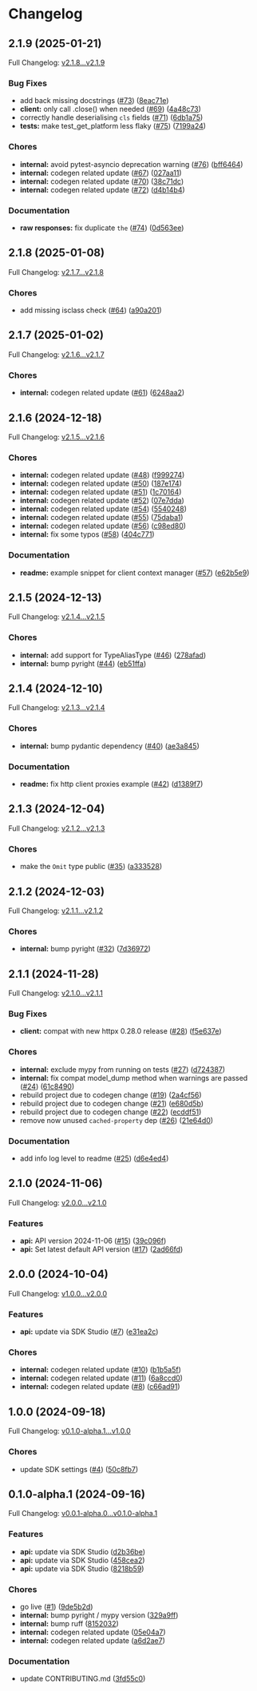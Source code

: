 # Changelog

## 2.1.9 (2025-01-21)

Full Changelog: [v2.1.8...v2.1.9](https://github.com/runwayml/sdk-python/compare/v2.1.8...v2.1.9)

### Bug Fixes

* add back missing docstrings ([#73](https://github.com/runwayml/sdk-python/issues/73)) ([8eac71e](https://github.com/runwayml/sdk-python/commit/8eac71e781ff81d00129ea224863a20bb70f00f6))
* **client:** only call .close() when needed ([#69](https://github.com/runwayml/sdk-python/issues/69)) ([4a48c73](https://github.com/runwayml/sdk-python/commit/4a48c73760d38c1f22aa73cc79f3eb1bc497e1c5))
* correctly handle deserialising `cls` fields ([#71](https://github.com/runwayml/sdk-python/issues/71)) ([6db1a75](https://github.com/runwayml/sdk-python/commit/6db1a751d3be4f8905bfed74c99b2423acfcd003))
* **tests:** make test_get_platform less flaky ([#75](https://github.com/runwayml/sdk-python/issues/75)) ([7199a24](https://github.com/runwayml/sdk-python/commit/7199a24ae13750d56648d5f4a7a2a6a2ad3ea9c4))


### Chores

* **internal:** avoid pytest-asyncio deprecation warning ([#76](https://github.com/runwayml/sdk-python/issues/76)) ([bff6464](https://github.com/runwayml/sdk-python/commit/bff646451b0b116acd763ff7d2432a9cd921fa2f))
* **internal:** codegen related update ([#67](https://github.com/runwayml/sdk-python/issues/67)) ([027aa11](https://github.com/runwayml/sdk-python/commit/027aa11dabfccf461fb33aab458a50d96d715ff9))
* **internal:** codegen related update ([#70](https://github.com/runwayml/sdk-python/issues/70)) ([38c71dc](https://github.com/runwayml/sdk-python/commit/38c71dc74ab8028b109a51266edac077549aea0b))
* **internal:** codegen related update ([#72](https://github.com/runwayml/sdk-python/issues/72)) ([d4b14b4](https://github.com/runwayml/sdk-python/commit/d4b14b4a6dfecb7f5edc18442f8326213c63db40))


### Documentation

* **raw responses:** fix duplicate `the` ([#74](https://github.com/runwayml/sdk-python/issues/74)) ([0d563ee](https://github.com/runwayml/sdk-python/commit/0d563ee146cef940d78a026302229f3949c034fc))

## 2.1.8 (2025-01-08)

Full Changelog: [v2.1.7...v2.1.8](https://github.com/runwayml/sdk-python/compare/v2.1.7...v2.1.8)

### Chores

* add missing isclass check ([#64](https://github.com/runwayml/sdk-python/issues/64)) ([a90a201](https://github.com/runwayml/sdk-python/commit/a90a201eaecb4a70714a02d270281c1f4815876d))

## 2.1.7 (2025-01-02)

Full Changelog: [v2.1.6...v2.1.7](https://github.com/runwayml/sdk-python/compare/v2.1.6...v2.1.7)

### Chores

* **internal:** codegen related update ([#61](https://github.com/runwayml/sdk-python/issues/61)) ([6248aa2](https://github.com/runwayml/sdk-python/commit/6248aa2e561cecddc440e8cdfe0773ce0353e25b))

## 2.1.6 (2024-12-18)

Full Changelog: [v2.1.5...v2.1.6](https://github.com/runwayml/sdk-python/compare/v2.1.5...v2.1.6)

### Chores

* **internal:** codegen related update ([#48](https://github.com/runwayml/sdk-python/issues/48)) ([f999274](https://github.com/runwayml/sdk-python/commit/f999274cbc241f063e3f6abdd7bef93749066c05))
* **internal:** codegen related update ([#50](https://github.com/runwayml/sdk-python/issues/50)) ([187e174](https://github.com/runwayml/sdk-python/commit/187e1747d62dc99718de5d2dfb5bc8fa8291ab34))
* **internal:** codegen related update ([#51](https://github.com/runwayml/sdk-python/issues/51)) ([1c70164](https://github.com/runwayml/sdk-python/commit/1c701642c7797d49ce59bc938b0f18511f3c6d9e))
* **internal:** codegen related update ([#52](https://github.com/runwayml/sdk-python/issues/52)) ([07e7dda](https://github.com/runwayml/sdk-python/commit/07e7ddaae96eb26063a88e6bc23adef2f9b0e7d5))
* **internal:** codegen related update ([#54](https://github.com/runwayml/sdk-python/issues/54)) ([5540248](https://github.com/runwayml/sdk-python/commit/55402489160f4cb43244f90e5f85c90bd96a7729))
* **internal:** codegen related update ([#55](https://github.com/runwayml/sdk-python/issues/55)) ([75daba1](https://github.com/runwayml/sdk-python/commit/75daba1936f201824daec2b8b08abf68a52b55d7))
* **internal:** codegen related update ([#56](https://github.com/runwayml/sdk-python/issues/56)) ([c98ed80](https://github.com/runwayml/sdk-python/commit/c98ed80958344be95507a3c5ef7ede3006cf6bf5))
* **internal:** fix some typos ([#58](https://github.com/runwayml/sdk-python/issues/58)) ([404c771](https://github.com/runwayml/sdk-python/commit/404c771242c581f9c618966a03b5de5f5db8a5da))


### Documentation

* **readme:** example snippet for client context manager ([#57](https://github.com/runwayml/sdk-python/issues/57)) ([e62b5e9](https://github.com/runwayml/sdk-python/commit/e62b5e9d1176d72c7285ede6200436bc994260ae))

## 2.1.5 (2024-12-13)

Full Changelog: [v2.1.4...v2.1.5](https://github.com/runwayml/sdk-python/compare/v2.1.4...v2.1.5)

### Chores

* **internal:** add support for TypeAliasType ([#46](https://github.com/runwayml/sdk-python/issues/46)) ([278afad](https://github.com/runwayml/sdk-python/commit/278afade7c0541db8a14f4dbb763ec6cd2797558))
* **internal:** bump pyright ([#44](https://github.com/runwayml/sdk-python/issues/44)) ([eb51ffa](https://github.com/runwayml/sdk-python/commit/eb51ffa9ef89567501d19cf9183ac64792062559))

## 2.1.4 (2024-12-10)

Full Changelog: [v2.1.3...v2.1.4](https://github.com/runwayml/sdk-python/compare/v2.1.3...v2.1.4)

### Chores

* **internal:** bump pydantic dependency ([#40](https://github.com/runwayml/sdk-python/issues/40)) ([ae3a845](https://github.com/runwayml/sdk-python/commit/ae3a8457855179ccc6e784e2e2cf39613fedddcd))


### Documentation

* **readme:** fix http client proxies example ([#42](https://github.com/runwayml/sdk-python/issues/42)) ([d1389f7](https://github.com/runwayml/sdk-python/commit/d1389f73504fc60d07be4742ea12c7f9d5841034))

## 2.1.3 (2024-12-04)

Full Changelog: [v2.1.2...v2.1.3](https://github.com/runwayml/sdk-python/compare/v2.1.2...v2.1.3)

### Chores

* make the `Omit` type public ([#35](https://github.com/runwayml/sdk-python/issues/35)) ([a333528](https://github.com/runwayml/sdk-python/commit/a3335281c52a8f6e6a85f98623c48e228245fa04))

## 2.1.2 (2024-12-03)

Full Changelog: [v2.1.1...v2.1.2](https://github.com/runwayml/sdk-python/compare/v2.1.1...v2.1.2)

### Chores

* **internal:** bump pyright ([#32](https://github.com/runwayml/sdk-python/issues/32)) ([7d36972](https://github.com/runwayml/sdk-python/commit/7d36972a3afa9335141b848cb9783c649a4933ae))

## 2.1.1 (2024-11-28)

Full Changelog: [v2.1.0...v2.1.1](https://github.com/runwayml/sdk-python/compare/v2.1.0...v2.1.1)

### Bug Fixes

* **client:** compat with new httpx 0.28.0 release ([#28](https://github.com/runwayml/sdk-python/issues/28)) ([f5e637e](https://github.com/runwayml/sdk-python/commit/f5e637eb373bc6fa85ca6d123bbdaaa1161bc814))


### Chores

* **internal:** exclude mypy from running on tests ([#27](https://github.com/runwayml/sdk-python/issues/27)) ([d724387](https://github.com/runwayml/sdk-python/commit/d724387c6546ba476e2773f2249475285dca32c9))
* **internal:** fix compat model_dump method when warnings are passed ([#24](https://github.com/runwayml/sdk-python/issues/24)) ([61c8490](https://github.com/runwayml/sdk-python/commit/61c849057b971f8b19846ed08b5145c4321adf04))
* rebuild project due to codegen change ([#19](https://github.com/runwayml/sdk-python/issues/19)) ([2a4cf56](https://github.com/runwayml/sdk-python/commit/2a4cf56335868d88e07aac767260c0c7509b1c94))
* rebuild project due to codegen change ([#21](https://github.com/runwayml/sdk-python/issues/21)) ([e680d5b](https://github.com/runwayml/sdk-python/commit/e680d5b5bf3ee7fcdede74c7d5c5a971ea18675e))
* rebuild project due to codegen change ([#22](https://github.com/runwayml/sdk-python/issues/22)) ([ecddf51](https://github.com/runwayml/sdk-python/commit/ecddf51a41704e42f2612541d3841990f22f7220))
* remove now unused `cached-property` dep ([#26](https://github.com/runwayml/sdk-python/issues/26)) ([21e64d0](https://github.com/runwayml/sdk-python/commit/21e64d0603003c58918dde0b5b6e94b7df28707c))


### Documentation

* add info log level to readme ([#25](https://github.com/runwayml/sdk-python/issues/25)) ([d6e4ed4](https://github.com/runwayml/sdk-python/commit/d6e4ed45841a88e13c30dd318706a18bf86a8550))

## 2.1.0 (2024-11-06)

Full Changelog: [v2.0.0...v2.1.0](https://github.com/runwayml/sdk-python/compare/v2.0.0...v2.1.0)

### Features

* **api:** API version 2024-11-06 ([#15](https://github.com/runwayml/sdk-python/issues/15)) ([39c096f](https://github.com/runwayml/sdk-python/commit/39c096fdc4784cc726e8688dcc3263e6cb322607))
* **api:** Set latest default API version ([#17](https://github.com/runwayml/sdk-python/issues/17)) ([2ad66fd](https://github.com/runwayml/sdk-python/commit/2ad66fd753321eaae28fa09755bfdb6bbfc07949))

## 2.0.0 (2024-10-04)

Full Changelog: [v1.0.0...v2.0.0](https://github.com/runwayml/sdk-python/compare/v1.0.0...v2.0.0)

### Features

* **api:** update via SDK Studio ([#7](https://github.com/runwayml/sdk-python/issues/7)) ([e31ea2c](https://github.com/runwayml/sdk-python/commit/e31ea2ca5602245bd936d564b66752f592cc2fab))


### Chores

* **internal:** codegen related update ([#10](https://github.com/runwayml/sdk-python/issues/10)) ([b1b5a5f](https://github.com/runwayml/sdk-python/commit/b1b5a5f1eb6dadc9674e771a598d7269a6ed23b2))
* **internal:** codegen related update ([#11](https://github.com/runwayml/sdk-python/issues/11)) ([6a8ccd0](https://github.com/runwayml/sdk-python/commit/6a8ccd00924f775851a9a8e9429ae4b2f1790dee))
* **internal:** codegen related update ([#8](https://github.com/runwayml/sdk-python/issues/8)) ([c66ad91](https://github.com/runwayml/sdk-python/commit/c66ad91471c094e4c42bbbefdce4ea0d81fe487f))

## 1.0.0 (2024-09-18)

Full Changelog: [v0.1.0-alpha.1...v1.0.0](https://github.com/runwayml/sdk-python/compare/v0.1.0-alpha.1...v1.0.0)

### Chores

* update SDK settings ([#4](https://github.com/runwayml/sdk-python/issues/4)) ([50c8fb7](https://github.com/runwayml/sdk-python/commit/50c8fb734438fc6a969d8d3acbe9134fa08ff839))

## 0.1.0-alpha.1 (2024-09-16)

Full Changelog: [v0.0.1-alpha.0...v0.1.0-alpha.1](https://github.com/runwayml/sdk-python/compare/v0.0.1-alpha.0...v0.1.0-alpha.1)

### Features

* **api:** update via SDK Studio ([d2b36be](https://github.com/runwayml/sdk-python/commit/d2b36bedb109763c0ff0bccdde9d3fcc52702276))
* **api:** update via SDK Studio ([458cea2](https://github.com/runwayml/sdk-python/commit/458cea250a60c3e3985bdb5e0844e0df8609bbd1))
* **api:** update via SDK Studio ([8218b59](https://github.com/runwayml/sdk-python/commit/8218b596c6fabcceec835538351c117f0969d707))


### Chores

* go live ([#1](https://github.com/runwayml/sdk-python/issues/1)) ([9de5b2d](https://github.com/runwayml/sdk-python/commit/9de5b2d9e40235caf22a1449f5da746f51130a3b))
* **internal:** bump pyright / mypy version ([329a9ff](https://github.com/runwayml/sdk-python/commit/329a9ffbd815ee81c1f7159ac26c8afef5b65402))
* **internal:** bump ruff ([8152032](https://github.com/runwayml/sdk-python/commit/815203243e2012e19786ea8d7dc333747b68215e))
* **internal:** codegen related update ([05e04a7](https://github.com/runwayml/sdk-python/commit/05e04a7f3f996bdf4152de3c57feabd2c36e7f45))
* **internal:** codegen related update ([a6d2ae7](https://github.com/runwayml/sdk-python/commit/a6d2ae7a04d17f1f75fbb4eae6a516c78fe2e6fc))


### Documentation

* update CONTRIBUTING.md ([3fd55c0](https://github.com/runwayml/sdk-python/commit/3fd55c0187956375a9da938cb6c757c30f0a3789))
